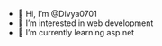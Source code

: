 - 👋 Hi, I’m @Divya0701
- 👀 I’m interested in web development 
- 🌱 I’m currently learning asp.net

<!---
Divya0701/Divya0701 is a ✨ special ✨ repository because its `README.md` (this file) appears on your GitHub profile.
You can click the Preview link to take a look at your changes.
--->
